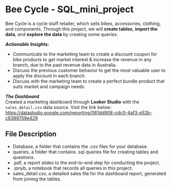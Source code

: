 # Bee Cycle - SQL_mini_project

Bee Cycle is a cycle stuff retailer, which sells bikes, accessories, clothing, and components. Through this project, we will **create tables**, **import the data**, and **explore the data** by creating some queries.


***Actionable Insights:***
- Communicate to the marketing team to create a discount coupon for bike products to get market interest & increase the revenue in any branch, due to the past revenue data in Australia.
- Discuss the previous customer behavior to get the most valuable user to apply the discount in each branch.
- Discuss with the marketing team to create a perfect bundle product that suits market and campaign needs.

***The Dashboard***<br>
Created a marketing dashboard through **Looker Studio** with the `sales_detail.csv` data source. Visit the link below:<br>
https://datastudio.google.com/reporting/061dd908-cdc0-4af3-a52b-c8389759e429

## File Description
- Database, a folder that contains the .csv files for your database.
- queries, a folder that contains .sql queries file for creating tables and questions.
- .pdf, a report slides to the end-to-end step for conducting the project.
- .ipnyb, a notebook that records all queries in this project.
- sales_detail.csv, a detailed sales file for the dashboard report, generated from joining the tables.

